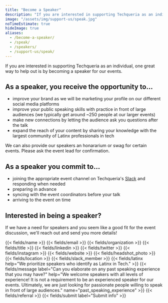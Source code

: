 ```yaml
---
title: "Become a Speaker"
description: "If you are interested in supporting Techqueria as an individual, one great way to help out is by becoming a speaker."
image: "/assets/img/support-us/speak.jpg"
noTimeEstimate: true
hideImage: true
aliases:
  - /become-a-speaker/
  - /speak/
  - /speakers/
  - /support-us/speak/
---
```


If you are interested in supporting Techqueria as an individual, one great way to help out is by becoming a speaker for our events.

## As a speaker, you receive the opportunity to...

- improve your brand as we will be marketing your profile on our different social media platforms
- improve your public speaking skills with practice in front of large audiences (we typically get around ~250 people at our larger events)
- make new connections by letting the audience ask you questions after the talk
- expand the reach of your content by sharing your knowledge with the largest community of Latinx professionals in tech

We can also provide our speakers an honararium or swag for certain events. Please ask the event lead for confirmation.

## As a speaker you commit to...

- joining the appropriate event channel on Techqueria's [Slack](/slack/) and responding when needed
- preparing in advance
- syncing with the event coordinators before your talk
- arriving to the event on time

## Interested in being a speaker?

If we have a need for speakers and you seem like a good fit for the event discussion, we'll reach out and send you more details!

<form name="Speak" method="POST" data-netlify-recaptcha="true" data-netlify="true" action="/success/" class="form--centered no-ids">
  <input type="hidden" aria-label="Subject" name="_subject" value="Techqueria - Become a Speaker">
  {{< fields/name >}}
  {{< fields/email >}}
  {{< fields/organization >}}
  {{< fields/title >}}
  {{< fields/linkedin >}}
  {{< fields/twitter >}}
  {{< fields/instagram >}}
  {{< fields/website >}}
  {{< fields/headshot_photo >}}
  {{< fields/location >}}
  {{< fields/slack_member >}}
  {{< fields/latinx help="We prioritize speakers who identify as Latinx in Tech." >}}
  {{< fields/message label="Can you elaborate on any past speaking experience that you may have?" help="We welcome speakers with all levels of experience! It is not a requirement to be an experienced speaker for our events. Ultimately, we are just looking for passionate people willing to speak in front of large audiences." name="past_speaking_experience" >}}
  {{< fields/referral >}}
  {{< fields/submit label="Submit info" >}}
</form>

